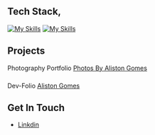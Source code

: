 ## Tech Stack,
[![My Skills](https://skillicons.dev/icons?i=js,html,css,ps,nodejs,express,react,tailwind,vue,redux,cpp)](https://skillicons.dev)
[![My Skills](https://skillicons.dev/icons?i=html,css)](https://skillicons.dev)
## Projects

Photography Portfolio
[Photos By Aliston Gomes](https://photos-by-aliston-gomes.vercel.app)
###
Dev-Folio
[Aliston Gomes](https://aliston-gomes-dev.vercel.app)
###
## Get In Touch
- [Linkdin](https://www.linkedin.com/in/aliston-inas-gomes-637787230utm_source=share&utm_campaign=share_via&utm_content=profile&utm_medium=ios_app)

